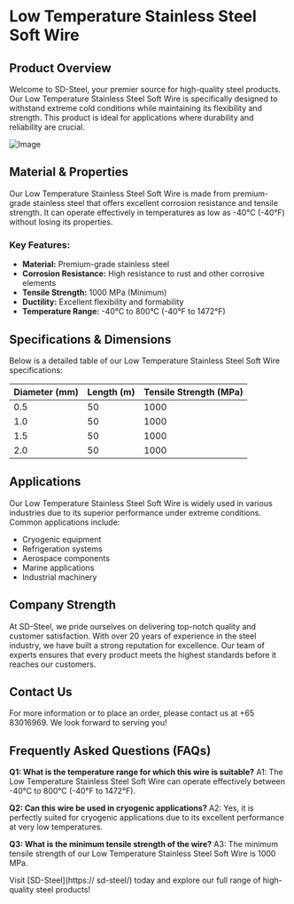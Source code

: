 # Low Temperature Stainless Steel Soft Wire

## Product Overview
Welcome to SD-Steel, your premier source for high-quality steel products. Our Low Temperature Stainless Steel Soft Wire is specifically designed to withstand extreme cold conditions while maintaining its flexibility and strength. This product is ideal for applications where durability and reliability are crucial.

![Image](https://github.com/user-attachments/assets/2567258e-e124-4816-932d-1809bd27ef0b)

## Material & Properties
Our Low Temperature Stainless Steel Soft Wire is made from premium-grade stainless steel that offers excellent corrosion resistance and tensile strength. It can operate effectively in temperatures as low as -40°C (-40°F) without losing its properties.

### Key Features:
- **Material:** Premium-grade stainless steel
- **Corrosion Resistance:** High resistance to rust and other corrosive elements
- **Tensile Strength:** 1000 MPa (Minimum)
- **Ductility:** Excellent flexibility and formability
- **Temperature Range:** -40°C to 800°C (-40°F to 1472°F)

## Specifications & Dimensions
Below is a detailed table of our Low Temperature Stainless Steel Soft Wire specifications:

| Diameter (mm) | Length (m) | Tensile Strength (MPa) |
|---------------|------------|------------------------|
| 0.5           | 50         | 1000                   |
| 1.0           | 50         | 1000                   |
| 1.5           | 50         | 1000                   |
| 2.0           | 50         | 1000                   |

## Applications
Our Low Temperature Stainless Steel Soft Wire is widely used in various industries due to its superior performance under extreme conditions. Common applications include:
- Cryogenic equipment
- Refrigeration systems
- Aerospace components
- Marine applications
- Industrial machinery

## Company Strength
At SD-Steel, we pride ourselves on delivering top-notch quality and customer satisfaction. With over 20 years of experience in the steel industry, we have built a strong reputation for excellence. Our team of experts ensures that every product meets the highest standards before it reaches our customers.

## Contact Us
For more information or to place an order, please contact us at +65 83016969. We look forward to serving you!

## Frequently Asked Questions (FAQs)
**Q1: What is the temperature range for which this wire is suitable?**
A1: The Low Temperature Stainless Steel Soft Wire can operate effectively between -40°C to 800°C (-40°F to 1472°F).

**Q2: Can this wire be used in cryogenic applications?**
A2: Yes, it is perfectly suited for cryogenic applications due to its excellent performance at very low temperatures.

**Q3: What is the minimum tensile strength of the wire?**
A3: The minimum tensile strength of our Low Temperature Stainless Steel Soft Wire is 1000 MPa.

Visit [SD-Steel](https:// sd-steel/) today and explore our full range of high-quality steel products!